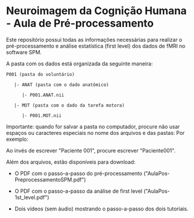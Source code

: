 # Neuroimagem da Cognição Humana - Aula de Pré-processamento

Este repositório possui todas as informações necessárias para realizar o pré-processamento e análise estatística (first level) dos dados de fMRI no software SPM.

A pasta com os dados está organizada da seguinte maneira:

    P001 (pasta do voluntário)

       |- ANAT (pasta com o dado anatômico)

          |- P001.ANAT.nii
 
       |- MOT (pasta com o dado da tarefa motora)
 
          |- P001.MOT.nii
    
Importante: quando for salvar a pasta no computador, procure não usar espaços ou caracteres especiais no nome dos arquivos e das pastas:
Por exemplo:

Ao invés de escrever "Paciente 001", procure escrever "Paciente001".

Além dos arquivos, estão disponíveis para download:

- O PDF com o passo-a-passo do pré-processamento ("AulaPos-PreprocessamentoSPM.pdf")

- O PDF com o passo-a-passo da análise de first level ("AulaPos-1st_level.pdf")

- Dois vídeos (sem áudio) mostrando o passo-a-passo dos dois tutoriais.
